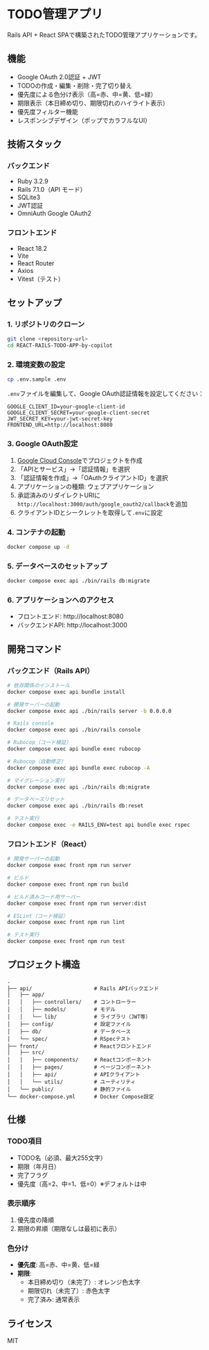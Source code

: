# TODO管理アプリ

Rails API + React SPAで構築されたTODO管理アプリケーションです。

## 機能

- Google OAuth 2.0認証 + JWT
- TODOの作成・編集・削除・完了切り替え
- 優先度による色分け表示（高=赤、中=黄、低=緑）
- 期限表示（本日締め切り、期限切れのハイライト表示）
- 優先度フィルター機能
- レスポンシブデザイン（ポップでカラフルなUI）

## 技術スタック

### バックエンド
- Ruby 3.2.9
- Rails 7.1.0（API モード）
- SQLite3
- JWT認証
- OmniAuth Google OAuth2

### フロントエンド
- React 18.2
- Vite
- React Router
- Axios
- Vitest（テスト）

## セットアップ

### 1. リポジトリのクローン

```bash
git clone <repository-url>
cd REACT-RAILS-TODO-APP-by-copilot
```

### 2. 環境変数の設定

```bash
cp .env.sample .env
```

`.env`ファイルを編集して、Google OAuth認証情報を設定してください：

```
GOOGLE_CLIENT_ID=your-google-client-id
GOOGLE_CLIENT_SECRET=your-google-client-secret
JWT_SECRET_KEY=your-jwt-secret-key
FRONTEND_URL=http://localhost:8080
```

### 3. Google OAuth設定

1. [Google Cloud Console](https://console.cloud.google.com/)でプロジェクトを作成
2. 「APIとサービス」→「認証情報」を選択
3. 「認証情報を作成」→「OAuthクライアントID」を選択
4. アプリケーションの種類: ウェブアプリケーション
5. 承認済みのリダイレクトURIに`http://localhost:3000/auth/google_oauth2/callback`を追加
6. クライアントIDとシークレットを取得して`.env`に設定

### 4. コンテナの起動

```bash
docker compose up -d
```

### 5. データベースのセットアップ

```bash
docker compose exec api ./bin/rails db:migrate
```

### 6. アプリケーションへのアクセス

- フロントエンド: http://localhost:8080
- バックエンドAPI: http://localhost:3000

## 開発コマンド

### バックエンド（Rails API）

```bash
# 依存関係のインストール
docker compose exec api bundle install

# 開発サーバーの起動
docker compose exec api ./bin/rails server -b 0.0.0.0

# Rails console
docker compose exec api ./bin/rails console

# Rubocop（コード検証）
docker compose exec api bundle exec rubocop

# Rubocop（自動修正）
docker compose exec api bundle exec rubocop -A

# マイグレーション実行
docker compose exec api ./bin/rails db:migrate

# データベースリセット
docker compose exec api ./bin/rails db:reset

# テスト実行
docker compose exec -e RAILS_ENV=test api bundle exec rspec
```

### フロントエンド（React）

```bash
# 開発サーバーの起動
docker compose exec front npm run server

# ビルド
docker compose exec front npm run build

# ビルド済みコード用サーバー
docker compose exec front npm run server:dist

# ESLint（コード検証）
docker compose exec front npm run lint

# テスト実行
docker compose exec front npm run test
```

## プロジェクト構造

```
.
├── api/                    # Rails APIバックエンド
│   ├── app/
│   │   ├── controllers/    # コントローラー
│   │   ├── models/         # モデル
│   │   └── lib/            # ライブラリ（JWT等）
│   ├── config/             # 設定ファイル
│   ├── db/                 # データベース
│   └── spec/               # RSpecテスト
├── front/                  # Reactフロントエンド
│   ├── src/
│   │   ├── components/     # Reactコンポーネント
│   │   ├── pages/          # ページコンポーネント
│   │   ├── api/            # APIクライアント
│   │   └── utils/          # ユーティリティ
│   └── public/             # 静的ファイル
└── docker-compose.yml      # Docker Compose設定
```

## 仕様

### TODO項目

- TODO名（必須、最大255文字）
- 期限（年月日）
- 完了フラグ
- 優先度（高=2、中=1、低=0）※デフォルトは中

### 表示順序

1. 優先度の降順
2. 期限の昇順（期限なしは最初に表示）

### 色分け

- **優先度**: 高=赤、中=黄、低=緑
- **期限**:
  - 本日締め切り（未完了）: オレンジ色太字
  - 期限切れ（未完了）: 赤色太字
  - 完了済み: 通常表示

## ライセンス

MIT
